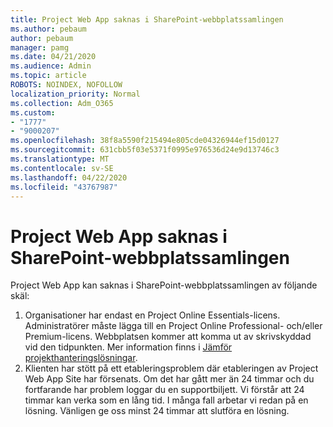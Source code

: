 ```yaml
---
title: Project Web App saknas i SharePoint-webbplatssamlingen
ms.author: pebaum
author: pebaum
manager: pamg
ms.date: 04/21/2020
ms.audience: Admin
ms.topic: article
ROBOTS: NOINDEX, NOFOLLOW
localization_priority: Normal
ms.collection: Adm_O365
ms.custom:
- "1777"
- "9000207"
ms.openlocfilehash: 38f8a5590f215494e805cde04326944ef15d0127
ms.sourcegitcommit: 631cbb5f03e5371f0995e976536d24e9d13746c3
ms.translationtype: MT
ms.contentlocale: sv-SE
ms.lasthandoff: 04/22/2020
ms.locfileid: "43767987"
---
```

# <a name="project-web-app-is-missing-from-the-sharepoint-site-collection"></a>Project Web App saknas i SharePoint-webbplatssamlingen

Project Web App kan saknas i SharePoint-webbplatssamlingen av följande skäl:

1. Organisationer har endast en Project Online Essentials-licens. Administratörer måste lägga till en Project Online Professional- och/eller Premium-licens. Webbplatsen kommer att komma ut av skrivskyddad vid den tidpunkten. Mer information finns i [Jämför projekthanteringslösningar](https://products.office.com/project/compare-microsoft-project-management-software?tab=1).
2. Klienten har stött på ett etableringsproblem där etableringen av Project Web App Site har försenats. Om det har gått mer än 24 timmar och du fortfarande har problem loggar du en supportbiljett. Vi förstår att 24 timmar kan verka som en lång tid. I många fall arbetar vi redan på en lösning. Vänligen ge oss minst 24 timmar att slutföra en lösning.
